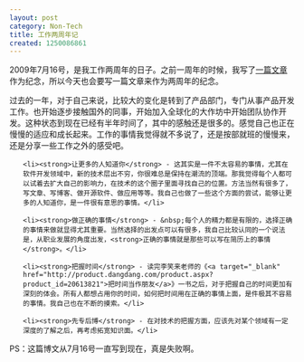```yaml
---
layout: post
category: Non-Tech
title: 工作两周年记
created: 1250086861
---
```

<p>2009年7月16号，是我工作两周年的日子。之前一周年的时候，我写了<a target="_blank" href="/Non-Tech/2008/07/18/one-year">一篇文章</a>作为纪念，所以今天也会要写一篇文章来作为两周年的纪念。</p>

<p>过去的一年，对于自己来说，比较大的变化是转到了产品部门，专门从事产品开发工作。也开始逐步接触国外的同事，开始加入全球化的大作坊中开始团队协作开发。这种状态到现在已经有半年时间了，其中的感触还是很多的。感觉自己也正在慢慢的适应和成长起来。工作的事情我觉得就不多说了，还是按部就班的慢慢来，还是分享一些工作之外的感受吧。</p>

<ul>

    <li><strong>让更多的人知道你</strong> - 这其实是一件不太容易的事情，尤其在软件开发领域中，新的技术层出不穷，你很难总是保持在潮流的顶端。那我觉得每个人都可以试着去扩大自己的影响力，在技术的这个圈子里面寻找自己的位置。方法当然有很多了，写文章、写博客、做开源软件、做应用等等。我自己也做了一些这个方面的尝试，能够让更多的人知道你，是一件很有意思的事情。</li>

    <li><strong>做正确的事情</strong> - &nbsp;每个人的精力都是有限的，选择正确的事情来做就显得尤其重要。当然选择的出发点可以有很多，我自己比较认同的一个说法是，从职业发展的角度出发，<strong>正确的事情就是那些可以写在简历上的事情</strong>。</li>

    <li><strong>把握时间</strong> - 读完李笑来老师的《<a target="_blank" href="http://product.dangdang.com/product.aspx?product_id=20613821">把时间当作朋友</a>》一书之后，对于把握自己的时间更加有深刻的体会。所有人都想占用你的时间，如何把时间用在正确的事情上面，是件极其不容易的事情。我自己也在不断的摸索。</li>

    <li><strong>先专后博</strong> - 在对技术的把握方面，应该先对某个领域有一定深度的了解之后，再考虑拓宽知识面。</li>

</ul>


<p>PS：这篇博文从7月16号一直写到现在，真是失败啊。</p>


